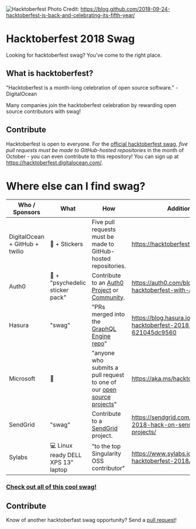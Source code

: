 ![Hacktoberfest](https://user-images.githubusercontent.com/121322/45907730-f6a80b00-bdad-11e8-93ef-774392192716.png "Hacktoberfest") Photo Credit: https://blog.github.com/2018-09-24-hacktoberfest-is-back-and-celebrating-its-fifth-year/

# Hacktoberfest 2018 Swag
Looking for hacktoberfest swag? You've come to the right place.

## What is hacktoberfest?
"Hacktoberfest is a month-long celebration of open source software." - DigitalOcean

Many companies join the hacktoberfest celebration by rewarding open source contributors with swag!

## Contribute
Hacktoberfest is open to everyone. For the [official hacktoberfest swag](https://hacktoberfest.digitalocean.com/), _five pull requests must be made to GitHub-hosted repositories_ in the month of October - you can even contribute to this repository! You can sign up at https://hacktoberfest.digitalocean.com/.

# Where else can I find swag?
| Who / Sponsors | What | How | Additional Details |
|---|---|---|---|
| DigitalOcean + GitHub + twilio | 👕 + Stickers | Five pull requests must be made to GitHub-hosted repositories. | https://hacktoberfest.digitalocean.com/ |
| Auth0 | 👕 + "psychedelic sticker pack" | Contribute to an [Auth0 Project](https://github.com/auth0) or [Community](https://github.com/auth0-community). | https://auth0.com/blog/celebrate-hacktoberfest-with-auth0/ |
| Hasura | "swag" | "PRs merged into the [GraphQL Engine repo](https://github.com/hasura/graphql-engine)" | https://blog.hasura.io/announcing-hacktoberfest-2018-with-hasura-621045dc9560 |
| Microsoft | 👕 | "anyone who submits a pull request to one of our [open source projects](https://opensource.microsoft.com/)" | https://aka.ms/hacktoberfest |
| SendGrid | "swag" | Contribute to a [SendGrid](https://github.com/sendgrid) project. | https://sendgrid.com/blog/hacktoberfest-2018-hack-on-sendgrid-open-source-projects/ |
| Sylabs | 💻 Linux ready DELL XPS 13” laptop | "to the top Singularity OSS contributor" | https://www.sylabs.io/2018/09/singularity-hacktoberfest-2018/ |

### [Check out all of this cool swag!](https://twitter.com/search?q=%23hacktoberfest%20%23swag)

## Contribute
Know of another hacktoberfast swag opportunity? Send a [pull request](https://github.com/benbarth/hacktoberfest-swag/pulls)!

